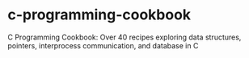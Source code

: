# c-programming-cookbook
C Programming Cookbook: Over 40 recipes exploring data structures, pointers, interprocess communication, and database in C
